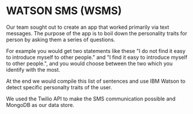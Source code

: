# WATSON SMS (WSMS)

Our team sought out to create an app that worked primarily via text messages. The purpose of the app is to boil down the personality traits for person by asking them a series of questions.

For example you would get two statements like these "I do not find it easy to introduce myself to other people." and
"I find it easy to introduce myself to other people.", and you would choose between the two which you identify with the most.

At the end we would compile this list of sentences and use IBM Watson to detect specific personalty traits of the user.

We used the Twilio API to make the SMS communication possible and MongoDB as our data store.
